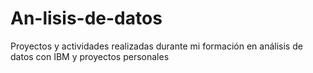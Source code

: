 # An-lisis-de-datos
Proyectos y actividades realizadas durante mi formación en análisis de datos con IBM y proyectos personales
